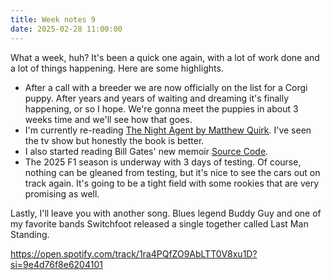 ```yaml
---
title: Week notes 9
date: 2025-02-28 11:00:00
---
```


What a week, huh? It's been a quick one again, with a lot of work done and a lot of things happening. Here are some highlights.

- After a call with a breeder we are now officially on the list for a Corgi puppy. After years and years of waiting and dreaming it's finally happening, or so I hope. We're gonna meet the puppies in about 3 weeks time and we'll see how that goes.
- I'm currently re-reading [The Night Agent by Matthew Quirk](http://matthewquirk.com/the-night-agent/). I've seen the tv show but honestly the book is better.
- I also started reading Bill Gates' new memoir [Source Code](https://www.gatesnotes.com/meet-bill/source-code).
- The 2025 F1 season is underway with 3 days of testing. Of course, nothing can be gleaned from testing, but it's nice to see the cars out on track again. It's going to be a tight field with some rookies that are very promising as well.

Lastly, I'll leave you with another song. Blues legend Buddy Guy and one of my favorite bands Switchfoot released a single together called Last Man Standing.

https://open.spotify.com/track/1ra4PQfZO9AbLTT0V8xu1D?si=9e4d76f8e6204101
